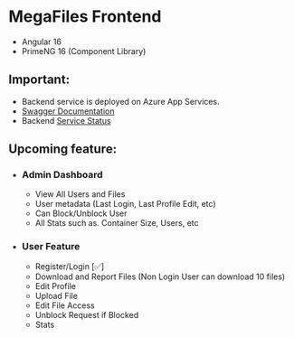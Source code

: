 # MegaFiles Frontend 
- Angular 16
- PrimeNG 16 (Component Library)

## Important:
- Backend service is deployed on Azure App Services.
- [Swagger Documentation](https://megashare-spring.azurewebsites.net/swagger-ui/index.html)
- Backend [Service Status](https://megafiles-status.netlify.app)

## Upcoming feature:
- ### Admin Dashboard 
  - View All Users and Files
  - User metadata (Last Login, Last Profile Edit, etc)
  - Can Block/Unblock User
  - All Stats such as. Container Size, Users, etc

- ### User Feature
  - Register/Login [✅]
  - Download and Report Files (Non Login User can download 10 files)
  - Edit Profile
  - Upload File
  - Edit File Access
  - Unblock Request if Blocked
  - Stats
